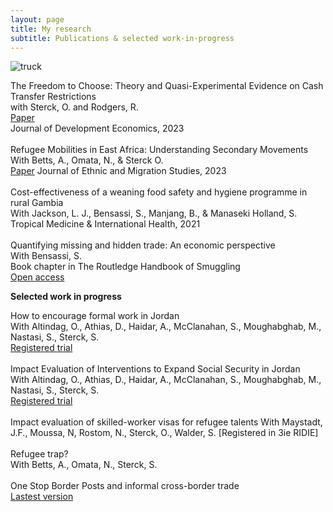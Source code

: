 ```yaml
---
layout: page
title: My research
subtitle: Publications & selected work-in-progress
---
```


![truck](/img/grains_truck_2.jpg)

The Freedom to Choose: Theory and Quasi-Experimental Evidence on Cash Transfer Restrictions <br/>
with Sterck, O. and Rodgers, R. <br/>
[Paper](https://www.sciencedirect.com/science/article/pii/S0304387822001699) <br/>
Journal of Development Economics, 2023 <br/>
<br/>
Refugee Mobilities in East Africa: Understanding Secondary Movements <br/>
With Betts, A., Omata, N., & Sterck O. <br/>
[Paper](https://www.tandfonline.com/doi/abs/10.1080/1369183X.2023.2169113)
Journal of Ethnic and Migration Studies, 2023 <br/>
<br/>
Cost-effectiveness of a weaning food safety and hygiene programme in rural Gambia <br/>
With Jackson, L. J., Bensassi, S., Manjang, B., & Manaseki Holland, S. <br/>
Tropical Medicine & International Health, 2021 <br/>
<br/>
Quantifying missing and hidden trade: An economic perspective <br/>
With Bensassi, S. <br/>
Book chapter in The Routledge Handbook of Smuggling <br/>
[Open access](https://www.taylorfrancis.com/chapters/oa-edit/10.4324/9781003043645-5/quantifying-missing-hidden-trade-sami-bensassi-jade-siu) <br/>

**Selected work in progress**

How to encourage formal work in Jordan <br/>
With Altindag, O., Athias, D., Haidar, A., McClanahan, S., Moughabghab, M., Nastasi, S., Sterck, S. <br/>
[Registered trial](https://www.socialscienceregistry.org/trials/13884) <br/>
<br/>
Impact Evaluation of Interventions to Expand Social Security in Jordan <br/>
With Altindag, O., Athias, D., Haidar, A., McClanahan, S., Moughabghab, M., Nastasi, S., Sterck, S. <br/>
[Registered trial](https://www.socialscienceregistry.org/trials/12975) <br/>
<br/>
Impact evaluation of skilled-worker visas for refugee talents
With Maystadt, J.F., Moussa, N, Rostom, N., Sterck, O., Walder, S. 
[Registered in 3ie RIDIE] <br/>
<br/>
Refugee trap? <br/>
With Betts, A., Omata, N., Sterck, S. <br/>
<br/>
One Stop Border Posts and informal cross-border trade <br/>
      [Lastest version](https://github.com/jadesiu/jadesiu.github.io/blob/master/211201_osbp.pdf) <br/>
<br/>

